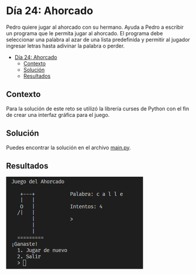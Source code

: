 # Día 24: Ahorcado

Pedro quiere jugar al ahorcado con su hermano. Ayuda a Pedro a escribir un programa que le permita jugar al ahorcado. El programa debe seleccionar una palabra al azar de una lista predefinida y permitir al jugador ingresar letras hasta adivinar la palabra o perder.

- [Día 24: Ahorcado](#día-24-ahorcado)
  - [Contexto](#contexto)
  - [Solución](#solución)
  - [Resultados](#resultados)

## Contexto

Para la solución de este reto se utilizó la librería curses de Python con el fin de crear una interfaz gráfica para el juego.

## Solución

Puedes encontrar la solución en el archivo [main.py](main.py).

## Resultados

![Resultado](sample.jpg)